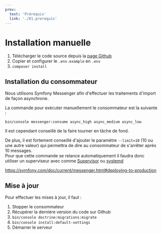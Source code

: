 ```yaml
---
prev:
  text: 'Prérequis'
  link: './01.prerequis'
---
```

# Installation manuelle
1. Télécharger le code source depuis la [page Github](https://github.com/froozeify/narvik-back)
2. Copier et configurer le `.env.example` en `.env`
3. `composer install`

## Installation du consommateur
Nous utilisons Symfony Messenger afin d'effectuer les traitements d'import de façon asynchrone.

La commande pour exécuter manuellement le consommateur est la suivante :

```shell
bin/console messenger:consume async_high async_medium async_low
```

Il est cependant conseillé de la faire tourner en tâche de fond.

De plus, il est fortement conseillé d'ajouter le paramètre `--limit=10` (10 ou une autre valeur) qui permettra de dire au consommateur de s'arrêter après 10 messages.\
Pour que cette commande se relance automatiquement il faudra donc utiliser un superviseur avec comme [Supervisor](https://symfony.com/doc/current/messenger.html#messenger-supervisor) ou [systemd](https://symfony.com/doc/current/messenger.html#systemd-configuration)

https://symfony.com/doc/current/messenger.html#deploying-to-production

## Mise à jour

Pour effectuer les mises à jour, il faut :

1. Stopper le consommateur
2. Récupérer la dernière version du code sur Github
3. `bin/console doctrine:migrations:migrate`
4. `bin/console install:default-settings`
5. Démarrer le serveur
